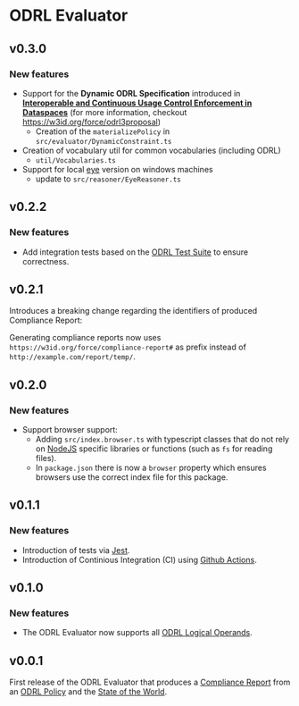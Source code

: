 # ODRL Evaluator

## v0.3.0

### New features

- Support for the **Dynamic ODRL Specification** introduced in [**Interoperable and Continuous Usage Control Enforcement in Dataspaces**](https://ceur-ws.org/Vol-3705/paper10.pdf) (for more information, checkout https://w3id.org/force/odrl3proposal)
  - Creation of the `materializePolicy` in `src/evaluator/DynamicConstraint.ts`
- Creation of vocabulary util for common vocabularies (including ODRL)
  - `util/Vocabularies.ts`
- Support for local [eye](https://github.com/eyereasoner/eye) version on windows machines
  - update to `src/reasoner/EyeReasoner.ts`

## v0.2.2

### New features

- Add integration tests based on the [ODRL Test Suite](https://w3id.org/force/test-suite) to ensure correctness. 

## v0.2.1

Introduces a breaking change regarding the identifiers of produced Compliance Report:

Generating compliance reports now uses `https://w3id.org/force/compliance-report#`  as prefix instead of `http://example.com/report/temp/`.

## v0.2.0

### New features

- Support browser support:
  - Adding `src/index.browser.ts` with typescript classes that do not rely on [NodeJS](https://nodejs.org/en) specific libraries or functions (such as `fs` for reading files).
  - In `package.json` there is now a `browser` property which ensures browsers use the correct index file for this package.

## v0.1.1

### New features

- Introduction of tests via [Jest](https://jestjs.io/).
- Introduction of Continious Integration (CI) using [Github Actions](https://github.com/features/actions).

## v0.1.0

### New features

- The ODRL Evaluator now supports all [ODRL Logical Operands](https://www.w3.org/TR/odrl-model/#constraint-logical).

## v0.0.1

First release of the ODRL Evaluator that produces a [Compliance Report](https://w3id.org/force/compliance-report) from an [ODRL Policy](https://www.w3.org/TR/odrl-model/#policy) and the [State of the World](https://w3id.org/force/sotw).

